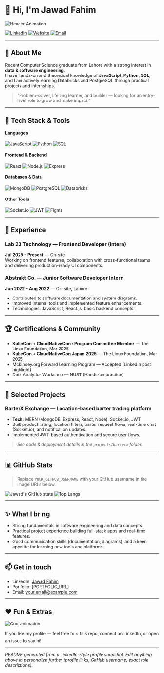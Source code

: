 # 👋 Hi, I'm Jawad Fahim
![Header Animation](https://media.giphy.com/media/26tPplGWjN0xLybiU/giphy.gif)

[![LinkedIn](https://img.shields.io/badge/LinkedIn-Connect-blue?logo=linkedin&logoColor=white)](LINKEDIN_URL)
[![Website](https://img.shields.io/badge/Portfolio-Visit-brightgreen?logo=google-chrome&logoColor=white)](PORTFOLIO_URL)
[![Email](https://img.shields.io/badge/Email-contact%40you.com-red?logo=gmail&logoColor=white)](mailto:your.email@example.com)

---

## 🚀 About Me
Recent Computer Science graduate from Lahore with a strong interest in **data & software engineering**.  
I have hands-on and theoretical knowledge of **JavaScript, Python, SQL**, and I am actively learning Databricks and PostgreSQL through practical projects and internships.

> “Problem-solver, lifelong learner, and builder — looking for an entry-level role to grow and make impact.”

---

## 🧰 Tech Stack & Tools

#### Languages
![JavaScript](https://img.shields.io/badge/JavaScript-%23F7DF1E?logo=javascript&logoColor=black)
![Python](https://img.shields.io/badge/Python-%233776AB?logo=python&logoColor=white)
![SQL](https://img.shields.io/badge/SQL-%23007ACC?logo=postgresql&logoColor=white)

#### Frontend & Backend
![React](https://img.shields.io/badge/React-%2320232a?logo=react&logoColor=%2361DAFB)
![Node.js](https://img.shields.io/badge/Node.js-%23339933?logo=node.js&logoColor=white)
![Express](https://img.shields.io/badge/Express-%23404d59?logo=express&logoColor=white)

#### Databases & Data
![MongoDB](https://img.shields.io/badge/MongoDB-%2347A248?logo=mongodb&logoColor=white)
![PostgreSQL](https://img.shields.io/badge/Postgres-%2332678F?logo=postgresql&logoColor=white)
![Databricks](https://img.shields.io/badge/Databricks-%23FF7A00?logo=databricks&logoColor=white)

#### Other Tools
![Socket.io](https://img.shields.io/badge/Socket.io-%23FFFFFF?logo=socket.io&logoColor=000000)
![JWT](https://img.shields.io/badge/JWT-%23F7931A?logo=jwt&logoColor=white)
![Figma](https://img.shields.io/badge/Figma-%23F24E1E?logo=figma&logoColor=white)

---

## 💼 Experience

### Lab 23 Technology — Frontend Developer (Intern)  
**Jul 2025 - Present** — On-site  
Working on frontend features, collaboration with cross-functional teams and delivering production-ready UI components.

### Abstrakt Co. — Junior Software Developer Intern  
**Jun 2022 - Aug 2022** — On-site, Lahore  
- Contributed to software documentation and system diagrams.  
- Improved internal tools and implemented feature enhancements.  
- Technologies: JavaScript, React.js, basic backend concepts.

---

## 🏆 Certifications & Community
- **KubeCon + CloudNativeCon : Program Committee Member** — The Linux Foundation, Mar 2025  
- **KubeCon + CloudNativeCon Japan 2025** — The Linux Foundation, Mar 2025  
- McKinsey.org Forward Learning Program — Accepted (LinkedIn post highlight)  
- Data Analytics Workshop — NUST (Hands-on practice)

---

## 🔭 Selected Projects

### BarterX Exchange — Location-based barter trading platform
- **Tech:** MERN (MongoDB, Express, React, Node), Socket.io, JWT  
- Built product listing, location filters, barter request flows, real-time chat (Socket.io), and notification updates.  
- Implemented JWT-based authentication and secure user flows.

> _See code & deployment details in the `projects/barterx` folder._

---

## 📊 GitHub Stats
> Replace `YOUR_GITHUB_USERNAME` with your GitHub username in the image URLs below.

![Jawad's GitHub stats](https://github-readme-stats.vercel.app/api?username=YOUR_GITHUB_USERNAME&show_icons=true&theme=radical)
![Top Langs](https://github-readme-stats.vercel.app/api/top-langs/?username=YOUR_GITHUB_USERNAME&layout=compact&theme=radical)

---

## ✨ What I bring
- Strong fundamentals in software engineering and data concepts.  
- Practical project experience building full-stack apps and real-time features.  
- Good communication skills (documentation, diagrams), and a keen appetite for learning new tools and platforms.

---

## 📫 Get in touch
- LinkedIn: [Jawad Fahim](LINKEDIN_URL)  
- Portfolio: [PORTFOLIO_URL]  
- Email: your.email@example.com

---

## ❤️ Fun & Extras
![Cool animation](https://media.giphy.com/media/3oEjI6SIIHBdRxXI40/giphy.gif)

If you like my profile — feel free to ⭐ this repo, connect on LinkedIn, or open an issue to say hi!

---

*README generated from a LinkedIn-style profile snapshot. Edit anything above to personalize further (profile links, GitHub username, exact role descriptions).*
